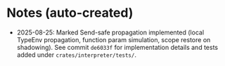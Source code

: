 # Notes (auto-created)

- 2025-08-25: Marked Send-safe propagation implemented (local TypeEnv propagation, function param simulation, scope restore on shadowing). See commit `de6033f` for implementation details and tests added under `crates/interpreter/tests/`.
